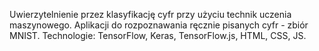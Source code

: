 Uwierzytelnienie przez klasyfikację cyfr przy użyciu technik uczenia maszynowego.
Aplikacji do rozpoznawania ręcznie pisanych cyfr - zbiór MNIST.
Technologie: TensorFlow, Keras, TensorFlow.js, HTML, CSS, JS.
